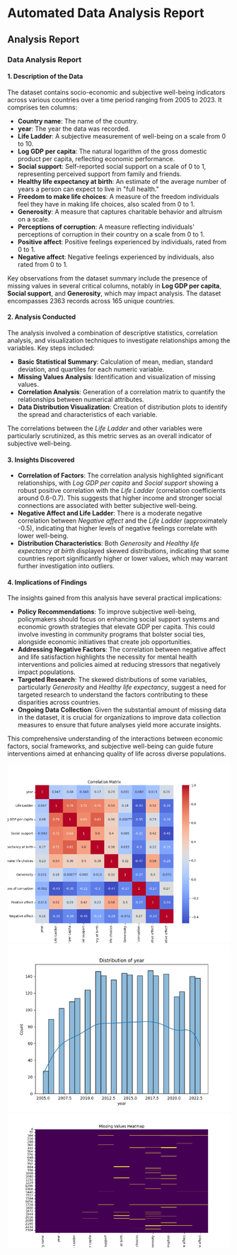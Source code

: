 # Automated Data Analysis Report

## Analysis Report

### Data Analysis Report

#### 1. Description of the Data
The dataset contains socio-economic and subjective well-being indicators across various countries over a time period ranging from 2005 to 2023. It comprises ten columns:

- **Country name**: The name of the country.
- **year**: The year the data was recorded.
- **Life Ladder**: A subjective measurement of well-being on a scale from 0 to 10.
- **Log GDP per capita**: The natural logarithm of the gross domestic product per capita, reflecting economic performance.
- **Social support**: Self-reported social support on a scale of 0 to 1, representing perceived support from family and friends.
- **Healthy life expectancy at birth**: An estimate of the average number of years a person can expect to live in "full health."
- **Freedom to make life choices**: A measure of the freedom individuals feel they have in making life choices, also scaled from 0 to 1.
- **Generosity**: A measure that captures charitable behavior and altruism on a scale.
- **Perceptions of corruption**: A measure reflecting individuals' perceptions of corruption in their country on a scale from 0 to 1.
- **Positive affect**: Positive feelings experienced by individuals, rated from 0 to 1.
- **Negative affect**: Negative feelings experienced by individuals, also rated from 0 to 1.

Key observations from the dataset summary include the presence of missing values in several critical columns, notably in **Log GDP per capita**, **Social support**, and **Generosity**, which may impact analysis. The dataset encompasses 2363 records across 165 unique countries.

#### 2. Analysis Conducted
The analysis involved a combination of descriptive statistics, correlation analysis, and visualization techniques to investigate relationships among the variables. Key steps included:

- **Basic Statistical Summary**: Calculation of mean, median, standard deviation, and quartiles for each numeric variable.
- **Missing Values Analysis**: Identification and visualization of missing values.
- **Correlation Analysis**: Generation of a correlation matrix to quantify the relationships between numerical attributes.
- **Data Distribution Visualization**: Creation of distribution plots to identify the spread and characteristics of each variable.

The correlations between the *Life Ladder* and other variables were particularly scrutinized, as this metric serves as an overall indicator of subjective well-being.

#### 3. Insights Discovered
- **Correlation of Factors**: The correlation analysis highlighted significant relationships, with *Log GDP per capita* and *Social support* showing a robust positive correlation with the *Life Ladder* (correlation coefficients around 0.6-0.7). This suggests that higher income and stronger social connections are associated with better subjective well-being.
- **Negative Affect and Life Ladder**: There is a moderate negative correlation between *Negative affect* and the *Life Ladder* (approximately -0.5), indicating that higher levels of negative feelings correlate with lower well-being.
- **Distribution Characteristics**: Both *Generosity* and *Healthy life expectancy at birth* displayed skewed distributions, indicating that some countries report significantly higher or lower values, which may warrant further investigation into outliers.

#### 4. Implications of Findings
The insights gained from this analysis have several practical implications:

- **Policy Recommendations**: To improve subjective well-being, policymakers should focus on enhancing social support systems and economic growth strategies that elevate GDP per capita. This could involve investing in community programs that bolster social ties, alongside economic initiatives that create job opportunities.
- **Addressing Negative Factors**: The correlation between negative affect and life satisfaction highlights the necessity for mental health interventions and policies aimed at reducing stressors that negatively impact populations.
- **Targeted Research**: The skewed distributions of some variables, particularly *Generosity* and *Healthy life expectancy*, suggest a need for targeted research to understand the factors contributing to these disparities across countries.
- **Ongoing Data Collection**: Given the substantial amount of missing data in the dataset, it is crucial for organizations to improve data collection measures to ensure that future analyses yield more accurate insights. 

This comprehensive understanding of the interactions between economic factors, social frameworks, and subjective well-being can guide future interventions aimed at enhancing quality of life across diverse populations.

![correlation_matrix.png](correlation_matrix.png)
![distribution_plot.png](distribution_plot.png)
![missing_values_heatmap.png](missing_values_heatmap.png)
